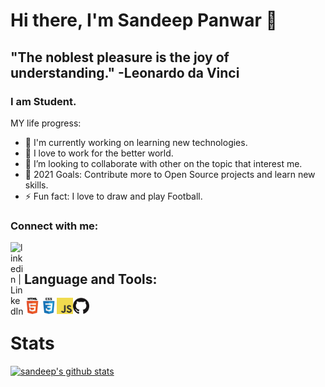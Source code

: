 # Hi there, I'm Sandeep Panwar 🤚 

## "The noblest pleasure is the joy of understanding."  -Leonardo da Vinci

### I am Student.

MY life progress:
-   🔭 I'm currently working on learning new technologies.
-   🌱 I love to work for the better world.
-   👯 I’m looking to collaborate with other on the topic that interest me.
-   🥅 2021 Goals: Contribute more to Open Source projects and learn new skills.
-   ⚡ Fun fact: I love to draw and play Football.

### Connect with me:

[<img align="left" alt="linkedin | LinkedIn" width="22px" src="https://cdn.jsdelivr.net/npm/simple-icons@v3/icons/linkedin.svg" />](https://www.linkedin.com/in/sandeep-panwar-61392b1aa)
</br>

## Language and Tools:

[<img align="left" alt="HTML5" width="26px" src="https://raw.githubusercontent.com/github/explore/80688e429a7d4ef2fca1e82350fe8e3517d3494d/topics/html/html.png" />](https://html.spec.whatwg.org/)

[<img align="left" alt="CSS3" width="26px" src="https://raw.githubusercontent.com/github/explore/80688e429a7d4ef2fca1e82350fe8e3517d3494d/topics/css/css.png" />](https://www.w3.org/TR/CSS/#css)

[<img align="left" alt="JavaScript" width="26px" src="https://raw.githubusercontent.com/github/explore/80688e429a7d4ef2fca1e82350fe8e3517d3494d/topics/javascript/javascript.png" />](https://en.wikipedia.org/wiki/JavaScript)

[<img align="left" alt="GitHub" width="26px" src="https://raw.githubusercontent.com/github/explore/78df643247d429f6cc873026c0622819ad797942/topics/github/github.png" />](https://github.com)

</br>
 
 # Stats
[![sandeep's github stats](https://github-readme-stats.vercel.app/api?username=Sandeep-Panwar&show_icons=true&theme=merko)](https://github.com/Sandeep-Panwar/github-readme-stats)
